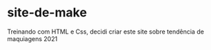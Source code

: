 # site-de-make 
Treinando com HTML e Css, decidi criar este site sobre tendência de maquiagens 2021

